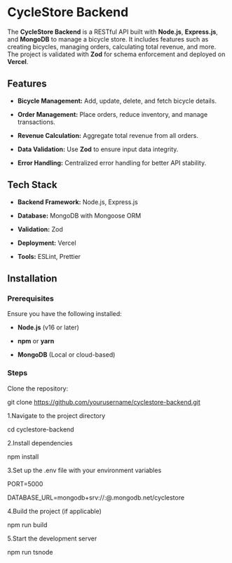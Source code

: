 <!-- The **CycleStore Backend** is a RESTful API built with **Node.js**, **Express.js**, and **MongoDB** to manage a bicycle store. It includes features such as creating bicycles, managing orders, calculating total revenue, and more. The project is validated with **Zod** for schema enforcement and deployed on **Vercel**.

Features
--------

*   **Bicycle Management:** Add, update, delete, and fetch bicycle details.
    
*   **Order Management:** Place orders, reduce inventory, and manage transactions.
    
*   **Revenue Calculation:** Aggregate total revenue from all orders.
    
*   **Data Validation:** Use **Zod** to ensure input data integrity.
    
*   **Error Handling:** Centralized error handling for better API stability.
    

Tech Stack
----------

*   **Backend Framework:** Node.js, Express.js
    
*   **Database:** MongoDB with Mongoose ORM
    
*   **Validation:** Zod
    
*   **Deployment:** Vercel
    
*   **Tools:** ESLint, Prettier
    

Installation
------------

### Prerequisites

Ensure you have the following installed:

*   **Node.js** (v16 or later)
    
*   **npm** or **yarn**
    
*   **MongoDB** (Local or cloud-based)
    

### Steps
 -->


CycleStore Backend
==================

The **CycleStore Backend** is a RESTful API built with **Node.js**, **Express.js**, and **MongoDB** to manage a bicycle store. It includes features such as creating bicycles, managing orders, calculating total revenue, and more. The project is validated with **Zod** for schema enforcement and deployed on **Vercel**.

Features
--------

*   **Bicycle Management:** Add, update, delete, and fetch bicycle details.
    
*   **Order Management:** Place orders, reduce inventory, and manage transactions.
    
*   **Revenue Calculation:** Aggregate total revenue from all orders.
    
*   **Data Validation:** Use **Zod** to ensure input data integrity.
    
*   **Error Handling:** Centralized error handling for better API stability.
    

Tech Stack
----------

*   **Backend Framework:** Node.js, Express.js
    
*   **Database:** MongoDB with Mongoose ORM
    
*   **Validation:** Zod
    
*   **Deployment:** Vercel
    
*   **Tools:** ESLint, Prettier
    

Installation
------------

### Prerequisites

Ensure you have the following installed:

*   **Node.js** (v16 or later)
    
*   **npm** or **yarn**
    
*   **MongoDB** (Local or cloud-based)
    

### Steps

Clone the repository:

git clone https://github.com/yourusername/cyclestore-backend.git

1.Navigate to the project directory

cd cyclestore-backend

2.Install dependencies

npm install

3.Set up the .env file with your environment variables

PORT=5000

DATABASE\_URL=mongodb+srv://:@.mongodb.net/cyclestore

4.Build the project (if applicable)

npm run build

5.Start the development server

npm run tsnode
